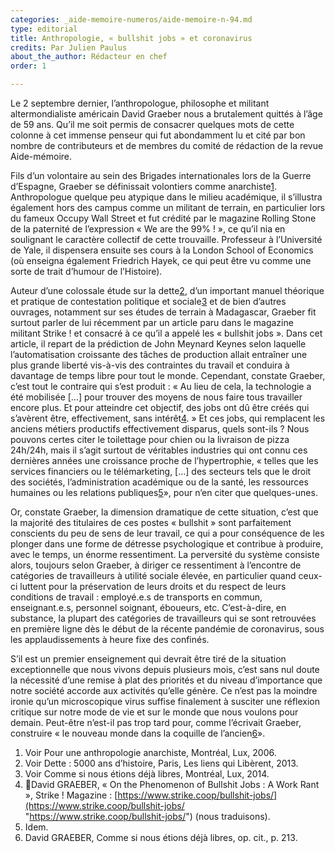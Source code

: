 ```yaml
---
categories: _aide-memoire-numeros/aide-memoire-n-94.md
type: editorial
title: Anthropologie, « bullshit jobs » et coronavirus
credits: Par Julien Paulus
about_the_author: Rédacteur en chef
order: 1

---
```

Le 2 septembre dernier, l’anthropologue, philosophe et militant altermondialiste américain David Graeber nous a brutalement quittés à l’âge de 59 ans. Qu’il me soit permis de consacrer quelques mots de cette colonne à cet immense penseur qui fut abondamment lu et cité par bon nombre de contributeurs et de membres du comité de rédaction de la revue Aide-mémoire.

Fils d’un volontaire au sein des Brigades internationales lors de la Guerre d’Espagne, Graeber se définissait volontiers comme anarchiste[1](#footnote-1). Anthropologue quelque peu atypique dans le milieu académique, il s’illustra également hors des campus comme un militant de terrain, en particulier lors du fameux Occupy Wall Street et fut crédité par le magazine Rolling Stone de la paternité de l’expression « We are the 99% ! », ce qu’il nia en soulignant le caractère collectif de cette trouvaille. Professeur à l’Université de Yale, il dispensera ensuite ses cours à la London School of Economics (où enseigna également Friedrich Hayek, ce qui peut être vu comme une sorte de trait d’humour de l’Histoire).

Auteur d’une colossale étude sur la dette[2](#footnote-2), d’un important manuel théorique et pratique de contestation politique et sociale[3](#footnote-3) et de bien d’autres ouvrages, notamment sur ses études de terrain à Madagascar, Graeber fit surtout parler de lui récemment par un article paru dans le magazine militant Strike ! et consacré à ce qu’il a appelé les « bullshit jobs ». Dans cet article, il repart de la prédiction de John Meynard Keynes selon laquelle l’automatisation croissante des tâches de production allait entraîner une plus grande liberté vis-à-vis des contraintes du travail et conduira à davantage de temps libre pour tout le monde. Cependant, constate Graeber, c’est tout le contraire qui s’est produit : « Au lieu de cela, la technologie a été mobilisée \[…\] pour trouver des moyens de nous faire tous travailler encore plus. Et pour atteindre cet objectif, des jobs ont dû être créés qui s’avèrent être, effectivement, sans intérêt[4](#footnote-4). » Et ces jobs, qui remplacent les anciens métiers productifs effectivement disparus, quels sont-ils ? Nous pouvons certes citer le toilettage pour chien ou la livraison de pizza 24h/24h, mais il s’agit surtout de véritables industries qui ont connu ces dernières années une croissance proche de l’hypertrophie, « telles que les services financiers ou le télémarketing, \[…\] des secteurs tels que le droit des sociétés, l’administration académique ou de la santé, les ressources humaines ou les relations publiques[5](#footnote-5)», pour n’en citer que quelques-unes.

Or, constate Graeber, la dimension dramatique de cette situation, c’est que la majorité des titulaires de ces postes « bullshit » sont parfaitement conscients du peu de sens de leur travail, ce qui a pour conséquence de les plonger dans une forme de détresse psychologique et contribue à produire, avec le temps, un énorme ressentiment. La perversité du système consiste alors, toujours selon Graeber, à diriger ce ressentiment à l’encontre de catégories de travailleurs à utilité sociale élevée, en particulier quand ceux-ci luttent pour la préservation de leurs droits et du respect de leurs conditions de travail : employé.e.s de transports en commun, enseignant.e.s, personnel soignant, éboueurs, etc. C’est-à-dire, en substance, la plupart des catégories de travailleurs qui se sont retrouvées en première ligne dès le début de la récente pandémie de coronavirus, sous les applaudissements à heure fixe des confinés.

S’il est un premier enseignement qui devrait être tiré de la situation exceptionnelle que nous vivons depuis plusieurs mois, c’est sans nul doute la nécessité d’une remise à plat des priorités et du niveau d’importance que notre société accorde aux activités qu’elle génère. Ce n’est pas la moindre ironie qu’un microscopique virus suffise finalement à susciter une réflexion critique sur notre mode de vie et sur le monde que nous voulons pour demain. Peut-être n’est-il pas trop tard pour, comme l’écrivait Graeber, construire « le nouveau monde dans la coquille de l’ancien[6](#footnote-6)».

1. Voir Pour une anthropologie anarchiste, Montréal, Lux, 2006.
2. Voir Dette : 5000 ans d’histoire, Paris, Les liens qui Libèrent, 2013.
3. Voir Comme si nous étions déjà libres, Montréal, Lux, 2014.
4. David GRAEBER, « On the Phenomenon of Bullshit Jobs : A Work Rant », Strike ! Magazine : [https://www.strike.coop/bullshit-jobs/](https://www.strike.coop/bullshit-jobs/ "https://www.strike.coop/bullshit-jobs/") (nous traduisons).
5. Idem.
6. David GRAEBER, Comme si nous étions déjà libres, op. cit., p. 213.